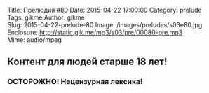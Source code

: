 Title: Прелюдия #80
Date: 2015-04-22 17:00:00 
Category: prelude  
Tags: gikme
Author: gikme  
Slug: 2015-04-22-prelude-80
Image: /images/preludes/s03e80.jpg
Enclosure: http://static.gik.me/mp3/s03/pre/00080-pre.mp3  
Mime: audio/mpeg

## Контент для людей старше 18 лет!

### ОСТОРОЖНО! Нецензурная лексика!
